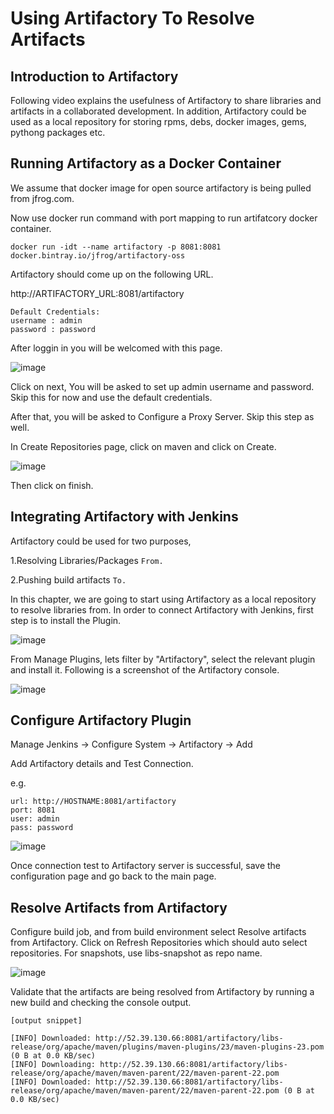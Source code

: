 # Using Artifactory To Resolve Artifacts
## Introduction to Artifactory
Following video explains the usefulness of Artifactory to share libraries and artifacts in a collaborated development.
In addition, Artifactory could be used as a local repository for storing rpms, debs, docker images, gems, pythong packages etc.

## Running Artifactory as a Docker Container
We assume that docker image for open source artifactory is being pulled from jfrog.com.

Now use docker run command with port mapping to run artifatcory docker container.

```
docker run -idt --name artifactory -p 8081:8081 docker.bintray.io/jfrog/artifactory-oss
```
Artifactory should come up on the following URL.

http://ARTIFACTORY_URL:8081/artifactory
```
Default Credentials:
username : admin
password : password  
```
After loggin in you will be welcomed with this page.

![image](https://github.com/haneefmohamed/DevOps-Projects/assets/159698808/1c6d97f6-b88e-4338-a294-f8b24d890b45)

Click on next, You will be asked to set up admin username and password. Skip this for now and use the default credentials.

After that, you will be asked to Configure a Proxy Server. Skip this step as well.

In Create Repositories page, click on maven and click on Create.

![image](https://github.com/haneefmohamed/DevOps-Projects/assets/159698808/709a199f-988e-4450-8cb3-3630e7021824)

Then click on finish.

## Integrating Artifactory with Jenkins
Artifactory could be used for two purposes,

1.Resolving Libraries/Packages ```From.```

2.Pushing build artifacts ```To.```

In this chapter, we are going to start using Artifactory as a local repository to resolve libraries from. In order to connect Artifactory with Jenkins, first step is to install the Plugin.

![image](https://github.com/haneefmohamed/DevOps-Projects/assets/159698808/8cf25e7c-9683-4973-bdba-d280eb27d756)

From Manage Plugins, lets filter by "Artifactory", select the relevant plugin and install it. Following is a screenshot of the Artifactory console.

![image](https://github.com/haneefmohamed/DevOps-Projects/assets/159698808/348e6731-8e16-46b9-a56c-c625a1f8fe6c)

## Configure Artifactory Plugin
Manage Jenkins -> Configure System -> Artifactory -> Add

Add Artifactory details and Test Connection.

e.g.
```
url: http://HOSTNAME:8081/artifactory  
port: 8081  
user: admin  
pass: password  
```

![image](https://github.com/haneefmohamed/DevOps-Projects/assets/159698808/0a8f2ea8-f5fb-445e-97e9-ac2964dd8c3a)

Once connection test to Artifactory server is successful, save the configuration page and go back to the main page.

## Resolve Artifacts from Artifactory
Configure build job, and from build environment select Resolve artifacts from Artifactory. Click on Refresh Repositories which should auto select repositories. For snapshots, use libs-snapshot as repo name.

![image](https://github.com/haneefmohamed/DevOps-Projects/assets/159698808/d6acc480-24e9-4f0b-a4d9-b49b5290f50c)

Validate that the artifacts are being resolved from Artifactory by running a new build and checking the console output.
```
[output snippet]

[INFO] Downloaded: http://52.39.130.66:8081/artifactory/libs-release/org/apache/maven/plugins/maven-plugins/23/maven-plugins-23.pom (0 B at 0.0 KB/sec)
[INFO] Downloading: http://52.39.130.66:8081/artifactory/libs-release/org/apache/maven/maven-parent/22/maven-parent-22.pom
[INFO] Downloaded: http://52.39.130.66:8081/artifactory/libs-release/org/apache/maven/maven-parent/22/maven-parent-22.pom (0 B at 0.0 KB/sec)
```

